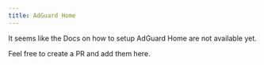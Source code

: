 ```yaml
---
title: AdGuard Home
---
```


It seems like the Docs on how to setup AdGuard Home are not available yet.

Feel free to create a PR and add them here.
